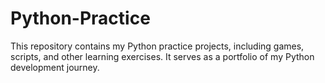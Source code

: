 # Python-Practice
 This repository contains my Python practice projects, including games, scripts, and other learning exercises. It serves as a portfolio of my Python development journey.
